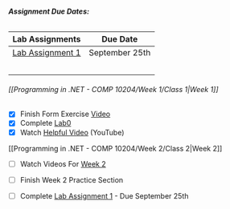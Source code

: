 ###### **Assignment Due Dates:**

| **Lab Assignments**                                                                                                          | **Due Date**   |
| ---------------------------------------------------------------------------------------------------------------------------- | -------------- |
| [Lab Assignment 1](https://mycanvas.mohawkcollege.ca/courses/107650/pages/lab-assignment-1-fall-2024?module_item_id=5684075) | September 25th |
|                                                                                                                              |                |
|                                                                                                                              |                |
|                                                                                                                              |                |
|                                                                                                                              |                |
|                                                                                                                              |                |
 
###### [[Programming in .NET - COMP 10204/Week 1/Class 1|Week 1]]

- [x] Finish Form Exercise [Video](https://mycanvas.mohawkcollege.ca/courses/107650/pages/w01-exercise?module_item_id=5684048)
- [x] Complete [Lab0](https://mycanvas.mohawkcollege.ca/courses/107650/pages/lab-assignment-0-fall-2024?module_item_id=5684056)
- [x] Watch [Helpful Video](https://www.youtube.com/watch?v=gfkTfcpWqAY&list=PLTjRvDozrdlz3_FPXwb6lX_HoGXa09Yef) (YouTube)

[[Programming in .NET - COMP 10204/Week 2/Class 2|Week 2]]

- [ ] Watch Videos For [Week 2](https://mycanvas.mohawkcollege.ca/courses/107650/pages/w02-exercise?module_item_id=5684063)
- [ ] Finish Week 2 Practice Section
- [ ] Complete [Lab Assignment 1](https://mycanvas.mohawkcollege.ca/courses/107650/pages/lab-assignment-1-fall-2024?module_item_id=5684075) - Due September 25th


